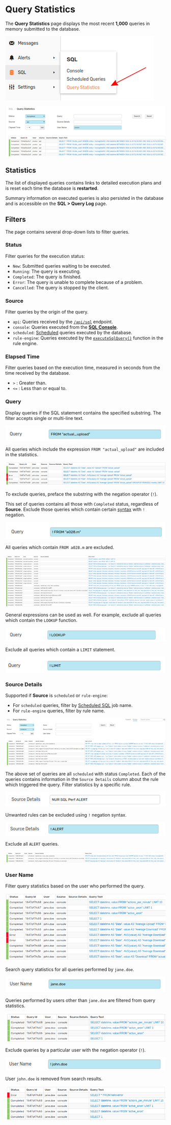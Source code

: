 # Query Statistics

The **Query Statistics** page displays the most recent **1,000** queries in memory submitted to the database.

![](./images/query-statistics-page.png)

![](./images/query-statistics.png)

## Statistics

The list of displayed queries contains links to detailed execution plans and is reset each time the database is **restarted**.

Summary information on executed queries is also persisted in the database and is accessible on the **SQL > Query Log** page.

## Filters

The page contains several drop-down lists to filter queries.

### Status

Filter queries for the execution status:

* `New`: Submitted queries waiting to be executed.
* `Running`: The query is executing.
* `Completed`: The query is finished.
* `Error`: The query is unable to complete because of a problem.
* `Cancelled`: The query is stopped by the client.

### Source

Filter queries by the origin of the query.

* `api`: Queries received by the [`/api/sql`](api.md) endpoint.
* `console`: Queries executed from the [**SQL Console**](./sql-console.md).
* `scheduled`: [Scheduled](./scheduled-sql.md) queries executed by the database.
* `rule-engine`: Queries executed by the [`executeSqlQuery()`](../rule-engine/functions-sql.md#executesqlquery) function in the rule engine.

### Elapsed Time

Filter queries based on the execution time, measured in seconds from the time received by the database.

* `>` : Greater than.
* `<=` : Less than or equal to.

### Query

Display queries if the SQL statement contains the specified substring. The filter accepts single or multi-line text.

![](./images/from-actual-upload.png)

All queries which include the expression `FROM "actual_upload"` are included in the statistics.

![](./images/from-actual-upload-results.png)

To exclude queries, preface the substring with the negation operator (`!`).

This set of queries contains all those with `Completed` status, regardless of **Source**. Exclude those queries which contain certain [syntax](./README.md#syntax) with `!` negation.

![](./images/exclude-metric.png)

All queries which contain `FROM a028.m` are excluded.

![](./images/excluded-results3.png)

General expressions can be used as well. For example, exclude all queries which contain the `LOOKUP` function.

![](./images/exclude-lookup.png)

Exclude all queries which contain a `LIMIT` statement.

![](./images/exclude-limit.png)

### Source Details

Supported if **Source** is `scheduled` or `rule-engine`:

* For `scheduled` queries, filter by [Scheduled SQL](./scheduled-sql.md) job name.
* For `rule-engine` queries, filter by rule name.

![](./images/example-query.png)

The above set of queries are all `scheduled` with status `Completed`. Each of the queries contains information in the `Source Details` column about the rule which triggered the query. Filter statistics by a specific rule.

![](./images/nur-sql-perf.png)

Unwanted rules can be excluded using `!` negation syntax.

![](./images/exclude-alert.png)

Exclude all `ALERT` queries.

![](./images/exclude-result.png)

### User Name

Filter query statistics based on the user who performed the query.

![](./images/query-username.png)

Search query statistics for all queries performed by `jane.doe`.

![](./images/jane.doe.png)

Queries performed by users other than `jane.doe` are filtered from query statistics.

![](./images/jane.doe-results.png)

Exclude queries by a particular user with the negation operator (`!`).

![](./images/sorry-john.png)

User `john.doe` is removed from search results.

![](./images/jane-doe-results.png)
